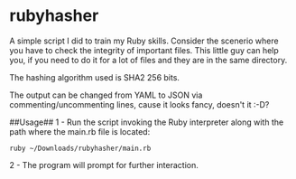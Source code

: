 # rubyhasher
A simple script I did to train my Ruby skills. Consider the scenerio where you have to check the integrity of important files. This little guy can help you, if you need to do it for a lot of files and they are in the same directory.


The hashing algorithm used is SHA2 256 bits.


The output can be changed from YAML to JSON via commenting/uncommenting lines, cause it looks fancy, doesn't it :-D?

##Usage##
1 - Run the script invoking the Ruby interpreter along with the path where the main.rb file is located:
```
ruby ~/Downloads/rubyhasher/main.rb
```
2 - The program will prompt for further interaction.




